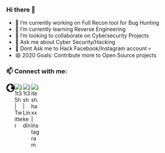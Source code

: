 ### Hi there 👋

- 🔭 I’m currently working on Full Recon tool for Bug Hunting
- 🌱 I’m currently learning Reverse Engineering
- 👯 I’m looking to collaborate on Cybersecurity Projects
- 💬 Ask me about Cyber Security/Hacking
- 💬 Dont Ask me to Hack Facebook/Instagram account 💀
- 😄 2020 Goals: Contribute more to Open Source projects

### 📫 Connect with me:

[<img align="left" alt="jitesh.tech" width="22px" src="https://raw.githubusercontent.com/iconic/open-iconic/master/svg/globe.svg" />][website]
[<img align="left" alt="j1t35h | Twitter" width="22px" src="https://cdn.jsdelivr.net/npm/simple-icons@v3/icons/twitter.svg" />][twitter]
[<img align="left" alt="j1t3sh | LinkedIn" width="22px" src="https://cdn.jsdelivr.net/npm/simple-icons@v3/icons/linkedin.svg" />][linkedin]
[<img align="left" alt="jitesh.haxx | Instagram" width="22px" src="https://cdn.jsdelivr.net/npm/simple-icons@v3/icons/instagram.svg" />][instagram]

[website]: https://jitesh.tech
[twitter]: https://twitter.com/j1t35h
[instagram]: https://instagram.com/jitesh.haxx
[linkedin]: https://linkedin.com/in/j1t3sh
